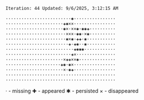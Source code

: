 `Iteration: 44 Updated: 9/6/2025, 3:12:15 AM`
<!-- GOL_START -->
`·························✱················`</br>
`······················✚✱××················`</br>
`······················✱×·××✱·✱✱✚··········`</br>
`·······················×××·✱✱·×✱··········`</br>
`·······················✱×✱·✚✚·✱···········`</br>
`························✚·✚✱··✱···········`</br>
`··························✚✱✱✱············`</br>
`·························✚×···············`</br>
`······················×✚✚××✱··············`</br>
`·····················✚✱·✱×················`</br>
`······················×·✱✚················`</br>
`··········································`</br>
`··········································`</br>
<!-- GOL_END -->
· - missing
✚ - appeared
✱ - persisted
× - disappeared